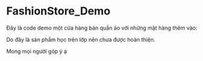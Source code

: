 # FashionStore_Demo

Đây là code demo một cửa hàng bán quần áo với những mặt hàng thêm vào:

Do đây là sản phẩm học trên lớp nên chưa được hoàn thiện.

Mong mọi người góp ý ạ
